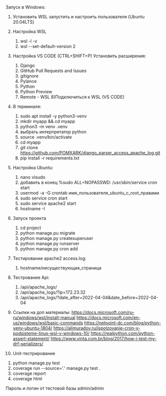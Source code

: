 Запуск в Windows:

1. Установить WSL запустить и настроить пользователя  (Ubuntu 20.04LTS)

2. Настройка WSL 
    1) wsl -l -v
    2) wsl --set-default-version 2

3. Настройка VS CODE (CTRL+SHIFT+P) 
Установить расширения:
    1) Django
    2) GitHub Pull Requests and Issues
    3) gitignore
    4) Pylance
    5) Python
    6) Python Preview
    7) Remote - WSL
    8)Подключиться к WSL (VS CODE)

5. В терминале:
    1) sudo apt install -y python3-venv
    2) mkdir myapp && cd myapp
    3) python3 -m venv .venv
    5) выбрать интерпретатор python
    6) source .venv/bin/activate
    4) cd myapp 
    5) git clone https://github.com/POMXARK/django_parser_access_apache_log.git
    6) pip install -r requirements.txt
 
 5. Настройка Ubuntu:
    1) nano visudo
    2) добавить в конец %sudo ALL=NOPASSWD: /usr/sbin/service cron start
    3) usermod -a -G crontab имя_пользователя_ubuntu_с_root_правами
    1) sudo service cron start
    2) sudo service apache2 start
    3) hostname -I

 6. Запуск проекта
    1) cd project
    2) python manage.pu migrate
    3) python manage.py createsuperuser
    4) python manage.py runserver
    5) python manage.py cron add

 7. Тестирование apache2 access.log:
    1) hostname/несуществующая_страница

 8. Тестрование Api:
    1) /api/apache_logs/
    2) /api/apache_logs/?ip=172.23.32
    3) /api/apache_logs/?date_after=2022-04-04&date_before=2022-04-04

 9. Ссылки на доп материалы:
    https://docs.microsoft.com/ru-ru/windows/wsl/install-manual
    https://docs.microsoft.com/en-us/windows/wsl/basic-commands
    https://netpoint-dc.com/blog/python-venv-ubuntu-1804/
    https://alimuradov.ru/ispolzovanie-cron-v-podsisteme-linux-wsl-v-windows-10/
    https://realpython.com/python-assert-statement/
    https://www.vinta.com.br/blog/2017/how-i-test-my-drf-serializers/

10. Unit-тестрирование
   1) python manage.py test
   2) coverage run --source='.' manage.py test .
   3) coverage report
   4) coverage html

   Пароль и логин от тестовой базы admin/admin
